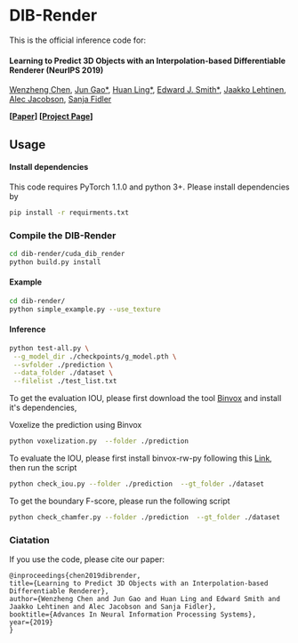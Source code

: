 # DIB-Render
This is the official inference code for:

#### Learning to Predict 3D Objects with an Interpolation-based Differentiable Renderer (NeurIPS 2019)

[Wenzheng Chen](http://www.cs.toronto.edu/~wenzheng/), [Jun Gao\*](http://www.cs.toronto.edu/~jungao/), [Huan Ling\*](http://www.cs.toronto.edu/~linghuan/), [Edward J. Smith\*](), [Jaakko Lehtinen](https://users.aalto.fi/~lehtinj7/), [Alec Jacobson](https://www.cs.toronto.edu/~jacobson/), [Sanja Fidler](http://www.cs.toronto.edu/~fidler/)


**[[Paper](https://arxiv.org/abs/1908.01210)]  [[Project Page](https://nv-tlabs.github.io/DIB-R/)]**

## Usage


#### Install dependencies

This code requires PyTorch 1.1.0 and python 3+. Please install dependencies by
```bash
pip install -r requirments.txt
```

### Compile the DIB-Render
```bash
cd dib-render/cuda_dib_render
python build.py install
```

#### Example
```bash
cd dib-render/
python simple_example.py --use_texture
```

#### Inference
``` bash
python test-all.py \
 --g_model_dir ./checkpoints/g_model.pth \
 --svfolder ./prediction \
 --data_folder ./dataset \
 --filelist ./test_list.txt
```

To get the evaluation IOU, please first download the tool [Binvox](https://www.patrickmin.com/binvox/) and install it's dependencies,

Voxelize the prediction using Binvox
```bash
python voxelization.py  --folder ./prediction
```

To evaluate the IOU, please first install binvox-rw-py following this [Link](https://github.com/dimatura/binvox-rw-py), then run the script
```bash
python check_iou.py --folder ./prediction  --gt_folder ./dataset 
```

To get the boundary F-score, please run the following script
```bash
python check_chamfer.py --folder ./prediction  --gt_folder ./dataset 
```

### Ciatation
If you use the code, please cite our paper:
```
@inproceedings{chen2019dibrender,
title={Learning to Predict 3D Objects with an Interpolation-based Differentiable Renderer},
author={Wenzheng Chen and Jun Gao and Huan Ling and Edward Smith and Jaakko Lehtinen and Alec Jacobson and Sanja Fidler},
booktitle={Advances In Neural Information Processing Systems},
year={2019}
}
```